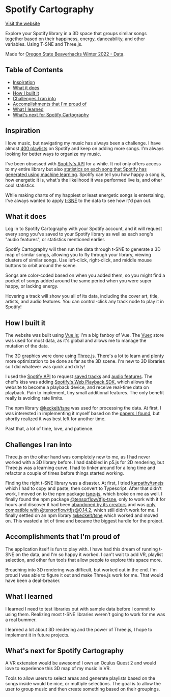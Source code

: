 # Spotify Cartography

[Visit the website](https://spotify-cartography.vercel.app/)

Explore your Spotify library in a 3D space that groups similar songs together based on their happiness, energy, danceability, and other variables. Using T-SNE and Three.js.

Made for [Oregon State Beaverhacks Winter 2022 - Data](https://beaverhacks-winter-2022.devpost.com/?ref_feature=challenge&ref_medium=discover).

## Table of Contents
- [Inspiration](#inspiration)
- [What it does](#what-it-does)
- [How I built it](#how-i-built-it)
- [Challenges I ran into](#challenges-i-ran-into)
- [Accomplishments that I'm proud of](#accomplishments-that-im-proud-of)
- [What I learned](#what-i-learned)
- [What's next for Spotify Cartography](#whats-next-for-spotify-cartography)

## Inspiration

I love music, but navigating my music has always been a challenge. I have almost [400 playlists](https://open.spotify.com/user/12146574234?si=e32247afac004aa5) on Spotify and keep on adding more songs. I'm always looking for better ways to organize my music.

I've been obsessed with [Spotify's API](https://developer.spotify.com/documentation/web-api/) for a while. It not only offers access to my entire library but also [statistics on each song that Spotify has generated using machine learning](https://developer.spotify.com/documentation/web-api/reference/#/operations/get-several-audio-features). Spotify can tell you how happy a song is, how energetic it is, what's the likelihood it was performed live is, and other cool statistics.

While making charts of my happiest or least energetic songs is entertaining, I've always wanted to apply [t-SNE](https://www.youtube.com/watch?v=wvsE8jm1GzE) to the data to see how it'd pan out.

## What it does

Log in to Spotify Cartography with your Spotify account, and it will request every song you've saved to your Spotify library as well as each song's "audio features", or statistics mentioned earlier.

Spotify Cartography will then run the data through t-SNE to generate a 3D map of similar songs, allowing you to fly through your library, viewing clusters of similar songs. Use left-click, right-click, and middle mouse buttons to orbit around the scene.

Songs are color-coded based on when you added them, so you might find a pocket of songs added around the same period when you were super happy, or lacking energy.

Hovering a track will show you all of its data, including the cover art, title, artists, and audio features. You can control-click any track node to play it in Spotify!

## How I built it

The website was built using [Vue.js](https://vuejs.org/); I'm a big fanboy of Vue. The [Vuex](https://vuex.vuejs.org/) store was used for most data, as it's global and allows me to manage the mutation of the data.

The 3D graphics were done using [Three.js](https://threejs.org/). There's a lot to learn and plenty more optimization to be done as far as the 3D scene. I'm new to 3D libraries so I did whatever was quick and dirty!

I used the [Spotify API](https://developer.spotify.com/documentation/web-api/) to request [saved tracks](https://developer.spotify.com/documentation/web-api/reference/#/operations/get-users-saved-tracks) and [audio features](https://developer.spotify.com/documentation/web-api/reference/#/operations/get-several-audio-features). The chef's kiss was adding [Spotify's Web Playback SDK](https://developer.spotify.com/documentation/web-playback-sdk/), which allows the website to become a playback device, and receive real-time data on playback. Pain to implement, tiny small additional features. The only benefit really is avoiding rate limits.

The npm library [@keckelt/tsne](https://www.npmjs.com/package/@keckelt/tsne?activeTab=dependents) was used for processing the data. At first, I was interested in implementing it myself based on the [papers I found](https://www.jmlr.org/papers/volume9/vandermaaten08a/vandermaaten08a.pdf), but shortly realized it was best left for another time.

Past that, a lot of time, love, and patience.

## Challenges I ran into

Three.js on the other hand was completely new to me, as I had never worked with a 3D library before. I had dabbled in p5.js for 2D rendering, but Three.js was a learning curve. I had to tinker around for a long time and refactor a couple of times before things started working.

Finding the right t-SNE library was a disaster. At first, I tried [karpathy/tsnejs](https://github.com/karpathy/tsnejs/blob/master/tsne.js) which I had to copy and paste, then convert to Typescript. After that didn't work, I moved on to the npm package [tsne-js](https://www.npmjs.com/package/tsne-js), which broke on me as well. I finally found the npm package [@tensorflow/tfjs-tsne](https://www.npmjs.com/package/@tensorflow/tfjs-tsne), only to work with it for hours and discover it had been [abandoned by its creators](https://github.com/tensorflow/tfjs-tsne/issues/74#issuecomment-463445543) and was [only compatible with @tensorflow/tfjs@0.14.2](https://github.com/tensorflow/tfjs-tsne/issues/81), which still didn't work for me. I finally settled on an npm library [@keckelt/tsne](https://www.npmjs.com/package/@keckelt/tsne) which worked and moved on. This wasted a lot of time and became the biggest hurdle for the project.

## Accomplishments that I'm proud of

The application itself is fun to play with. I have had this dream of running t-SNE on the data, and I'm so happy it worked. I can't wait to add VR, playlist selection, and other fun tools that allow people to explore this space more.

Breaching into 3D rendering was difficult, but worked out in the end. I'm proud I was able to figure it out and make Three.js work for me. That would have been a deal-breaker.

## What I learned

I learned I need to test libraries out with sample data before I commit to using them. Realizing most t-SNE libraries weren't going to work for me was a real bummer.

I learned a lot about 3D rendering and the power of Three.js, I hope to implement it in future projects.

## What's next for Spotify Cartography

A VR extension would be awesome! I own an Oculus Quest 2 and would love to experience this 3D map of my music in VR.

Tools to allow users to select areas and generate playlists based on the songs inside would be nice, or multiple selections. The goal is to allow the user to group music and then create something based on their groupings.